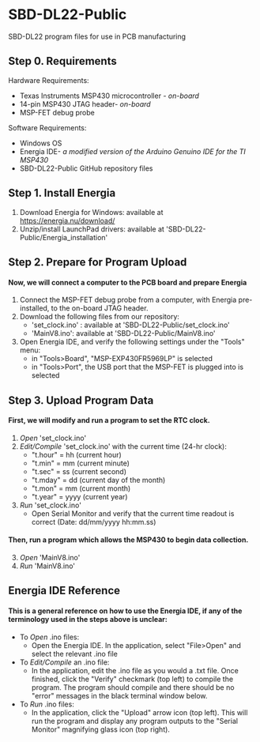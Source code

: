 # SBD-DL22-Public
SBD-DL22 program files for use in PCB manufacturing

## Step 0. Requirements
Hardware Requirements:
* Texas Instruments MSP430 microcontroller - *on-board*
* 14-pin MSP430 JTAG header- *on-board*
* MSP-FET debug probe

Software Requirements:
* Windows OS
* Energia IDE- *a modified version of the Arduino Genuino IDE for the TI MSP430*
* SBD-DL22-Public GitHub repository files

## Step 1. Install Energia
1. Download Energia for Windows: available at https://energia.nu/download/ 
2. Unzip/install LaunchPad drivers: available at 'SBD-DL22-Public/Energia_installation'

## Step 2. Prepare for Program Upload
#### Now, we will connect a computer to the PCB board and prepare Energia
1. Connect the MSP-FET debug probe from a computer, with Energia pre-installed, to the on-board JTAG header.
2. Download the following files from our repository:
	* 'set_clock.ino' : available at 'SBD-DL22-Public/set_clock.ino'
	* 'MainV8.ino': available at 'SBD-DL22-Public/MainV8.ino'
3. Open Energia IDE, and verify the following settings under the "Tools" menu:
	* in "Tools>Board", "MSP-EXP430FR5969LP" is selected
	* in "Tools>Port", the USB port that the MSP-FET is plugged into is selected

## Step 3. Upload Program Data
#### First, we will modify and run a program to set the RTC clock. 
1. *Open* 'set_clock.ino'
2. *Edit/Compile* 'set_clock.ino' with the current time (24-hr clock):
	* "t.hour" = hh (current hour)
	* "t.min" = mm (current minute)
	* "t.sec" = ss (current second)
	* "t.mday" = dd (current day of the month)
	* "t.mon" = mm (current month)
	* "t.year" = yyyy (current year)
2. *Run* 'set_clock.ino'
	* Open Serial Monitor and verify that the current time readout is correct (Date: dd/mm/yyyy hh:mm.ss)

#### Then, run a program which allows the MSP430 to begin data collection.
3. *Open* 'MainV8.ino'
4. *Run* 'MainV8.ino'

## Energia IDE Reference
#### This is a general reference on how to use the Energia IDE, if any of the terminology used in the steps above is unclear:
* To *Open* .ino files: 
	* Open the Energia IDE. In the application, select "File>Open" and select the relevant .ino file
* To *Edit/Compile* an .ino file:
	* In the application, edit the .ino file as you would a .txt file. Once finished, click the "Verify" checkmark (top left) to compile the program. The program should compile and there should be no "error" messages in the black terminal window below.
* To *Run* .ino files:
	* In the application, click the "Upload" arrow icon (top left). This will run the program and display any program outputs to the "Serial Monitor"
magnifying glass icon (top right).

